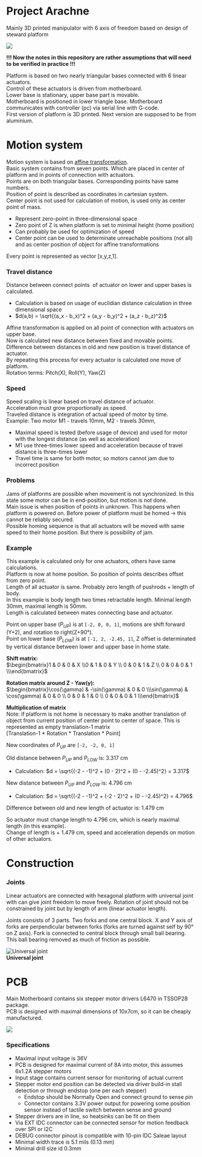 # Project Arachne  
Mainly 3D printed manipulator with 6 axis of freedom based on design of steward platform  

![](img/Arachne.png)  

**!!! Now the notes in this repository are rather assumptions that will need to be verified in practice !!!**  

Platform is based on two nearly triangular bases connected with 6 linear actuators.  
Control of these actuators is driven from motherboard.  
Lower base is stationary, upper base part is movable.  
Motherboard is positioned in lower triangle base. Motherboard communicates with controller (pc) via serial line with G-code.  
First version of platform is 3D printed. Next version are supposed to be from aluminium.  

# **Motion system**  
Motion system is based on [affine transformation](https://en.wikipedia.org/wiki/Affine_transformation).  
Basic system contains from seven points. Which are placed in center of platform and in points of connection with actuators.  
Points are on both triangular bases. Corresponding points have same numbers.  
Position of point is described as coordinates in cartesian system.  
Center point is not used for calculation of motion, is used only as center point of mass.  
- Represent zero-point in three-dimensional space  
- Zero point of Z is when platform is set to minimal height (home position)  
- Can probably be used for optimization of speed  
- Center point can be used to determinate unreachable positions (not all) and as center position of object for affine transformations  

Every point is represented as vector [x,y,z,1].  

### Travel distance  
Distance between connect points &nbsp;of actuator on lower and upper bases is calculated.  
- Calculation is based on usage of euclidian distance calculation in three dimensional space  
- $d(a,b) = \sqrt{(a_x - b_x)^2 + (a_y - b_y)^2 + (a_z - b_z)^2}$  

Affine transformation is applied on all point of connection with actuators on upper base.  
Now is calculated new distance between fixed and movable points. Difference between distances in old and new position is travel distance of actuator.  
By repeating this process for every actuator is calculated one move of platform.  
Rotation terms: Pitch(X), Roll(Y), Yaw(Z)  

### Speed  
Speed scaling is linear based on travel distance of actuator.  
Acceleration must grow proportionally as speed.  
Traveled distance is integration of actual speed of motor by time.  
Example: Two motor M1 - travels 10mm, M2 - travels 30mm,  
- Maximal speed is tested (before usage of device) and used for motor with the longest distance (as well as acceleration)  
- M1 use three-times lower speed and acceleration because of travel distance is three-times lower  
- Travel time is same for both motor, so motors cannot jam due to incorrect position  

### Problems  
Jams of platforms are possible when movement is not synchronized. In this state some motor can be in end-position, but motion is not done.  
Main issue is when position of points in unknown. This happens when platform is powered on. Before power of platform must be homed -> this cannot be reliably secured.  
Possible homing sequence is that all actuators will be moved with same speed to their home position. But there is possibility of jam.  

### Example  
This example is calculated only for one actuators, others have same calculations.  
Platform is now at home position. So position of points describes offset from zero point.  
Length of all actuator is same. Probably zero length of pushrods + length of body.  
In this example is body length two times retractable length. Minimal length 30mm, maximal length is 50mm.  
Length is calculated between mates connecting base and actuator.  

Point on upper base ($P_{UP}$) is at `[-2, 0, 0, 1]`, motions are shift forward (Y+2), and rotation to right(Z+90°).  
Point on lower base ($P_{LOW}$) is at `[-1, 2, -2.45, 1]`, Z offset is determinated by vertical distance between lower and upper base in home state.  

**Shift matrix:**  
$\begin{bmatrix}1 & 0 & 0 & X \\0 & 1 & 0 & Y \\ 0 & 0 & 1 & Z \\ 0 & 0 & 0 & 1 \\\end{bmatrix}$  

**Rotation matrix around Z - Yaw($\gamma$):**  
$\begin{bmatrix}\cos(\gamma) & -\sin(\gamma) & 0 & 0 \\\sin(\gamma) & \cos(\gamma) & 0 & 0 \\ 0 & 0 & 1 & 0 \\ 0 & 0 & 0 & 1 \\\end{bmatrix}$  

**Multiplication of matrix**  
Note: if platform is not home is necessary to make another translation of object from current position of center point to center of space. This is represented as empty translation-1 matrix  
[Translation-1 * Rotation * Translation * Point]  


New coordinates of $P_{UP}$ are `[-2, -2, 0, 1]`  

Old distance between $P_{UP}$ and $P_{LOW}$ is: 3.317 cm  
- Calculation: $d = \sqrt{(-2 - -1)^2 + (0 - 2)^2 + (0 - -2.45)^2} = 3.317$  

New distance between $P_{UP}$ and $P_{LOW}$ is: 4.796 cm  
- Calculation: $d = \sqrt{(-2 - -1)^2 + (-2 - 2)^2 + (0 - -2.45)^2} = 4.796$  

Difference between old and new length of actuator is: 1.479 cm  

So actuator must change length to 4.796 cm, which is nearly maximal length (in this example).  
Change of length is + 1.479 cm, speed and acceleration depends on motion of other actuators.  

# **Construction**  

### Joints  
Linear actuators are connected with hexagonal platform with universal joint with can give joint freedom to move freely. Rotation of joint should not be constrained by joint but by length of arm (linear actuator length).  

Joints consists of 3 parts. Two forks and one central block. X and Y axis of forks are perpendicular between forks (forks are turned against self by 90° on Z axis). Fork is connected to central block through small ball bearing. This ball bearing removed as much of friction as possible.  


![Universal joint](img/universal_joint.png)  
**Universal joint**  

# **PCB**  
Main Motherboard contains six stepper motor drivers L6470 in TSSOP28 package.  
PCB is designed with maximal dimensions of 10x7cm, so it can be cheaply manufactured.  

![](img/Arachne_motherboard.png)  

### Specifications  
- Maximal input voltage is 36V  
- PCB is designed for maximal current of 8A into motor, this assumes 6x1.2A stepper motors  
- Input stage contains current sensor for monitoring of actual current  
- Stepper motor end position can be detected via driver build-in stall detection or through endstop (one per each stepper)  
    - Endstop should be Normally Open and connect ground to sense pin  
    - Connector contains 3.3V power output for powering some position sensor instead of tactile switch between sense and ground  
- Stepper drivers are in line, so heatsinks can be fit on them  
- Via EXT IDC connector can be connected sensor for motion feedback over SPI or I2C  
- DEBUG connector pinout is compatible with 10-pin IDC Saleae layout  
- Minimal width trace is 5.1 mils (0.13 mm)  
- Minimal drill size id 0.3mm  
